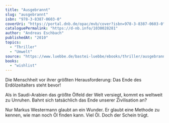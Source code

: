 ```yaml
---
title: "Ausgebrannt"
slug: "ausgebrannt"
isbn: "978-3-8387-0603-0"
coverUri: "https://portal.dnb.de/opac/mvb/cover?isbn=978-3-8387-0603-0"
cataloguePermalink: "https://d-nb.info/1030028281"
author: "Andreas Eschbach"
publishedAt: "2010"
topics:  
  - "Thriller"
  - "Umwelt"
source: "https://www.luebbe.de/bastei-luebbe/ebooks/thriller/ausgebrannt/id_3050586"
books: 
  - "wishlist"
---
```

Die Menschheit vor ihrer größten Herausforderung: Das Ende des Erdölzeitalters 
steht bevor!

Als in Saudi-Arabien das größte Ölfeld der Welt versiegt, kommt es weltweit zu 
Unruhen. Bahnt sich tatsächlich das Ende unserer Zivilisation an?

Nur Markus Westermann glaubt an ein Wunder. Er glaubt eine Methode zu kennen, 
wie man noch Öl finden kann. Viel Öl. Doch der Schein trügt.